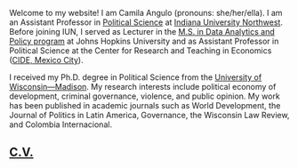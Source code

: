 Welcome to my website! I am Camila Angulo (pronouns: she/her/ella). I am an Assistant Professor in [Political Science](https://northwest.iu.edu/hist-phil-rel-pols/index.html) at [Indiana University Northwest](https://northwest.iu.edu/index.html). Before joining IUN, I served as Lecturer in the [M.S. in Data Analytics and Policy program](https://advanced.jhu.edu/academics/graduate/ms-data-analytics-policy/) at Johns Hopkins University and as Assistant Professor in Political Science at the Center for Research and Teaching in Economics ([CIDE, Mexico City](https://www.cide.edu/)). 

I received my Ph.D. degree in Political Science from the [University of Wisconsin—Madison](https://polisci.wisc.edu/). My research interests include political economy of development, criminal governance, violence, and public opinion. My work has been published in academic journals such as World Development, the Journal of Politics in Latin America, Governance, the Wisconsin Law Review, and Colombia Internacional. 

## [C.V.](https://drive.google.com/file/d/1WV-RA1jVBJ4GFzD4ZOUN7diJs6oPPOKQ/view?usp=drive_link)
